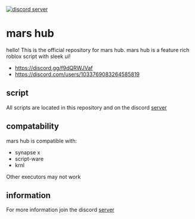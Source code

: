 [![discord server](https://cdn.discordapp.com/attachments/1051619108690599937/1053423345468719276/Untitled.png)](https://discord.gg/f9dQRWJVaf)

# mars hub
hello! This is the official repository for mars hub. mars hub is a feature rich roblox script with sleek ui!

- https://discord.gg/f9dQRWJVaf
- https://discord.com/users/1033769083264585819

## script
All scripts are located in this repository and on the discord [server](https://discord.gg/2FRscDDTj2)

## compatability
mars hub  is compatible with:
* synapse x
* script-ware
* krnl

Other executors may not work

## information
For more information join the discord [server](https://discord.gg/2FRscDDTj2)
